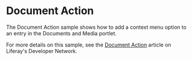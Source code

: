 # Document Action

The Document Action sample shows how to add a context menu option to an entry in
the Documents and Media portlet. 

For more details on this sample, see the
[Document Action](https://dev.liferay.com/develop/reference/-/knowledge_base/7-0/document-action)
article on Liferay's Developer Network.